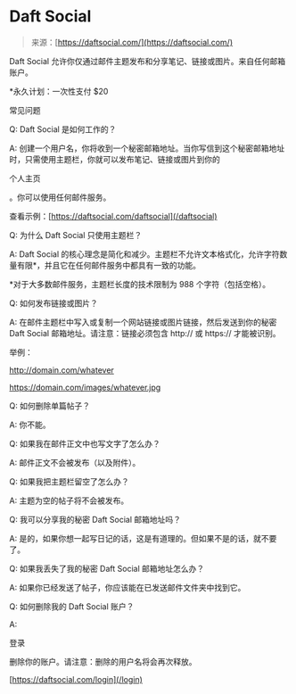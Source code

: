 <!--yml

分类: 未分类

日期：2024-05-27 15:08:33

-->

# Daft Social

> 来源：[https://daftsocial.com/](https://daftsocial.com/)

Daft Social 允许你仅通过邮件主题发布和分享笔记、链接或图片。来自任何邮箱账户。

*永久计划：一次性支付 $20

常见问题

Q: Daft Social 是如何工作的？

A: 创建一个用户名，你将收到一个秘密邮箱地址。当你写信到这个秘密邮箱地址时，只需使用主题栏，你就可以发布笔记、链接或图片到你的

个人主页

。你可以使用任何邮件服务。

查看示例：[https://daftsocial.com/daftsocial](/daftsocial)

Q: 为什么 Daft Social 只使用主题栏？

A: Daft Social 的核心理念是简化和减少。主题栏不允许文本格式化，允许字符数量有限*，并且它在任何邮件服务中都具有一致的功能。

*对于大多数邮件服务，主题栏长度的技术限制为 988 个字符（包括空格）。

Q: 如何发布链接或图片？

A: 在邮件主题栏中写入或复制一个网站链接或图片链接，然后发送到你的秘密 Daft Social 邮箱地址。请注意：链接必须包含 http:// 或 https:// 才能被识别。

举例：

http://domain.com/whatever

https://domain.com/images/whatever.jpg

Q: 如何删除单篇帖子？

A: 你不能。

Q: 如果我在邮件正文中也写文字了怎么办？

A: 邮件正文不会被发布（以及附件）。

Q: 如果我把主题栏留空了怎么办？

A: 主题为空的帖子将不会被发布。

Q: 我可以分享我的秘密 Daft Social 邮箱地址吗？

A: 是的，如果你想一起写日记的话，这是有道理的。但如果不是的话，就不要了。

Q: 如果我丢失了我的秘密 Daft Social 邮箱地址怎么办？

A: 如果你已经发送了帖子，你应该能在已发送邮件文件夹中找到它。

Q: 如何删除我的 Daft Social 账户？

A:

登录

删除你的账户。请注意：删除的用户名将会再次释放。

[https://daftsocial.com/login](/login)
